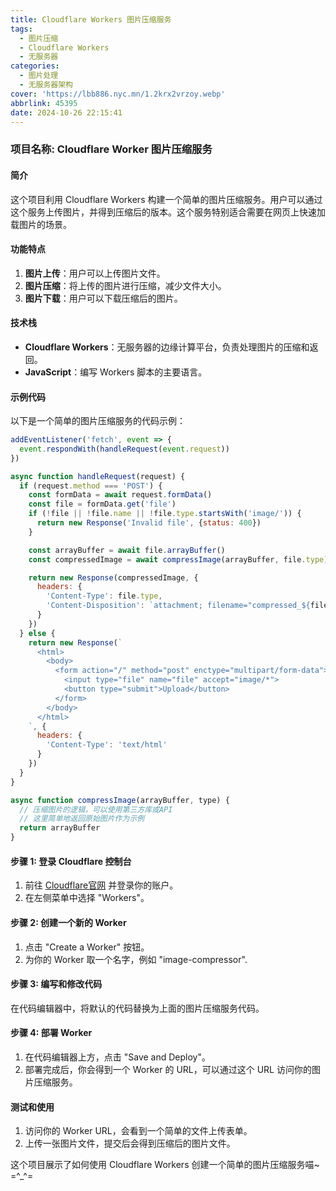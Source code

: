 ```yaml
---
title: Cloudflare Workers 图片压缩服务
tags:
  - 图片压缩
  - Cloudflare Workers
  - 无服务器
categories:
  - 图片处理
  - 无服务器架构
cover: 'https://lbb886.nyc.mn/1.2krx2vrzoy.webp'
abbrlink: 45395
date: 2024-10-26 22:15:41
---
```


### 项目名称: Cloudflare Worker 图片压缩服务

#### 简介
这个项目利用 Cloudflare Workers 构建一个简单的图片压缩服务。用户可以通过这个服务上传图片，并得到压缩后的版本。这个服务特别适合需要在网页上快速加载图片的场景。

#### 功能特点
1. **图片上传**：用户可以上传图片文件。
2. **图片压缩**：将上传的图片进行压缩，减少文件大小。
3. **图片下载**：用户可以下载压缩后的图片。

#### 技术栈
- **Cloudflare Workers**：无服务器的边缘计算平台，负责处理图片的压缩和返回。
- **JavaScript**：编写 Workers 脚本的主要语言。

#### 示例代码
以下是一个简单的图片压缩服务的代码示例：

```javascript
addEventListener('fetch', event => {
  event.respondWith(handleRequest(event.request))
})

async function handleRequest(request) {
  if (request.method === 'POST') {
    const formData = await request.formData()
    const file = formData.get('file')
    if (!file || !file.name || !file.type.startsWith('image/')) {
      return new Response('Invalid file', {status: 400})
    }

    const arrayBuffer = await file.arrayBuffer()
    const compressedImage = await compressImage(arrayBuffer, file.type)

    return new Response(compressedImage, {
      headers: {
        'Content-Type': file.type,
        'Content-Disposition': `attachment; filename="compressed_${file.name}"`
      }
    })
  } else {
    return new Response(`
      <html>
        <body>
          <form action="/" method="post" enctype="multipart/form-data">
            <input type="file" name="file" accept="image/*">
            <button type="submit">Upload</button>
          </form>
        </body>
      </html>
    `, {
      headers: {
        'Content-Type': 'text/html'
      }
    })
  }
}

async function compressImage(arrayBuffer, type) {
  // 压缩图片的逻辑，可以使用第三方库或API
  // 这里简单地返回原始图片作为示例
  return arrayBuffer
}
```

#### 步骤 1: 登录 Cloudflare 控制台
1. 前往 [Cloudflare官网](https://dash.cloudflare.com) 并登录你的账户。
2. 在左侧菜单中选择 "Workers"。

#### 步骤 2: 创建一个新的 Worker
1. 点击 "Create a Worker" 按钮。
2. 为你的 Worker 取一个名字，例如 "image-compressor".

#### 步骤 3: 编写和修改代码
在代码编辑器中，将默认的代码替换为上面的图片压缩服务代码。

#### 步骤 4: 部署 Worker
1. 在代码编辑器上方，点击 "Save and Deploy"。
2. 部署完成后，你会得到一个 Worker 的 URL，可以通过这个 URL 访问你的图片压缩服务。

#### 测试和使用
1. 访问你的 Worker URL，会看到一个简单的文件上传表单。
2. 上传一张图片文件，提交后会得到压缩后的图片文件。

这个项目展示了如何使用 Cloudflare Workers 创建一个简单的图片压缩服务喵~ =^_^=
